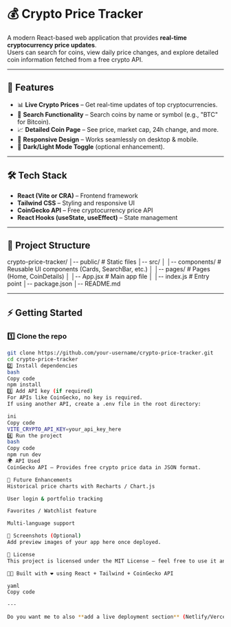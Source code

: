 # 💰 Crypto Price Tracker

A modern React-based web application that provides **real-time cryptocurrency price updates**.  
Users can search for coins, view daily price changes, and explore detailed coin information fetched from a free crypto API.

---

## 🚀 Features
- 📊 **Live Crypto Prices** – Get real-time updates of top cryptocurrencies.  
- 🔎 **Search Functionality** – Search coins by name or symbol (e.g., "BTC" for Bitcoin).  
- 📈 **Detailed Coin Page** – See price, market cap, 24h change, and more.  
- 📱 **Responsive Design** – Works seamlessly on desktop & mobile.  
- 🌙 **Dark/Light Mode Toggle** (optional enhancement).  

---

## 🛠️ Tech Stack
- **React (Vite or CRA)** – Frontend framework  
- **Tailwind CSS** – Styling and responsive UI  
- **CoinGecko API** – Free cryptocurrency price API  
- **React Hooks (useState, useEffect)** – State management  

---

## 📂 Project Structure
crypto-price-tracker/
│-- public/ # Static files
│-- src/
│ │-- components/ # Reusable UI components (Cards, SearchBar, etc.)
│ │-- pages/ # Pages (Home, CoinDetails)
│ │-- App.jsx # Main app file
│ │-- index.js # Entry point
│-- package.json
│-- README.md

---

## ⚡ Getting Started

### 1️⃣ Clone the repo
```bash
git clone https://github.com/your-username/crypto-price-tracker.git
cd crypto-price-tracker
2️⃣ Install dependencies
bash
Copy code
npm install
3️⃣ Add API key (if required)
For APIs like CoinGecko, no key is required.
If using another API, create a .env file in the root directory:

ini
Copy code
VITE_CRYPTO_API_KEY=your_api_key_here
4️⃣ Run the project
bash
Copy code
npm run dev
🌍 API Used
CoinGecko API – Provides free crypto price data in JSON format.

🎯 Future Enhancements
Historical price charts with Recharts / Chart.js

User login & portfolio tracking

Favorites / Watchlist feature

Multi-language support

📸 Screenshots (Optional)
Add preview images of your app here once deployed.

📝 License
This project is licensed under the MIT License – feel free to use it and build upon it.

👨‍💻 Built with ❤️ using React + Tailwind + CoinGecko API

yaml
Copy code

---

Do you want me to also **add a live deployment section** (Netlify/Vercel setup instructions) so recruiters can directly check the hosted project from your README?
